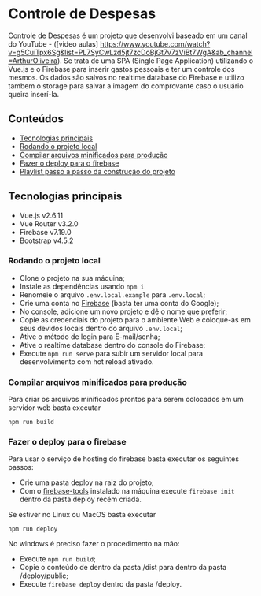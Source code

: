 # Controle de Despesas

Controle de Despesas é um projeto que desenvolvi baseado em um canal do YouTube - ([video aulas] https://www.youtube.com/watch?v=g5CuiTpx6Sg&list=PL7SyCwLzd5jt7zcDoBjGt7v7zViBt7WgA&ab_channel=ArthurOliveira).
Se trata de uma SPA (Single Page Application) utilizando o Vue.js e o Firebase para inserir gastos
pessoais e ter um controle dos mesmos. Os dados são salvos no realtime database do Firebase e utilizo
tambem o storage para salvar a imagem do comprovante caso o usuário queira inserí-la.

## Conteúdos

- [Tecnologias principais](#tecnologias-principais)
- [Rodando o projeto local](#rodando-o-projeto-local)
- [Compilar arquivos minificados para produção](#compilar-arquivos-minificados-para-produção)
- [Fazer o deploy para o firebase](#fazer-o-deploy-para-o-firebase)
- [Playlist passo a passo da construção do projeto](#caso-desejar-o-link-para-os-vídeos-estão-a-seguir)

## Tecnologias principais

- Vue.js v2.6.11
- Vue Router v3.2.0
- Firebase v7.19.0
- Bootstrap v4.5.2

### Rodando o projeto local

- Clone o projeto na sua máquina;
- Instale as dependências usando `npm i`
- Renomeie o arquivo `.env.local.example` para `.env.local`;
- Crie uma conta no [Firebase](https://firebase.google.com/) (basta ter uma conta do Google);
- No console, adicione um novo projeto e dê o nome que preferir;
- Copie as credenciais do projeto para o ambiente Web e coloque-as em seus devidos locais dentro do arquivo `.env.local`;
- Ative o método de login para E-mail/senha;
- Ative o realtime database dentro do console do Firebase;
- Execute `npm run serve` para subir um servidor local para desenvolvimento com hot reload ativado.

### Compilar arquivos minificados para produção

Para criar os arquivos minificados prontos para serem colocados em um servidor web basta executar

```npm
npm run build
```

### Fazer o deploy para o firebase

Para usar o serviço de hosting do firebase basta executar os seguintes passos:

- Crie uma pasta deploy na raiz do projeto;
- Com o [firebase-tools](https://github.com/firebase/firebase-tools) instalado na máquina execute `firebase init` dentro da pasta deploy recém criada.

Se estiver no Linux ou MacOS basta executar

```npm
npm run deploy
```

No windows é preciso fazer o procedimento na mão:

- Execute `npm run build`;
- Copie o conteúdo de dentro da pasta /dist para dentro da pasta /deploy/public;
- Execute `firebase deploy` dentro da pasta /deploy.
